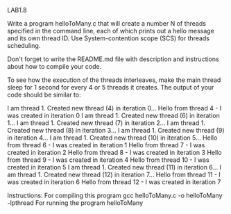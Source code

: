 LAB1.8

Write a program helloToMany.c that will create a number N of threads specified in the command line, each of which prints out a hello message and its own thread ID. Use System-contention scope (SCS) for threads scheduling.

Don't forget to write the README.md file with description and instructions about how to compile your code.

To see how the execution of the threads interleaves, make the main thread sleep for 1 second for every 4 or 5 threads it creates. The output of your code should be similar to:

I am thread 1. Created new thread (4) in iteration 0... 
Hello from thread 4 - I was created in iteration 0 
I am thread 1. Created new thread (6) in iteration 1...
I am thread 1. Created new thread (7) in iteration 2... 
I am thread 1. Created new thread (8) in iteration 3... 
I am thread 1. Created new thread (9) in iteration 4... 
I am thread 1. Created new thread (10) in iteration 5... 
Hello from thread 6 - I was created in iteration 1 
Hello from thread 7 - I was created in iteration 2 
Hello from thread 8 - I was created in iteration 3
Hello from thread 9 - I was created in iteration 4
Hello from thread 10 - I was created in iteration 5
I am thread 1. Created new thread (11) in iteration 6...
I am thread 1. Created new thread (12) in iteration 7...
Hello from thread 11 - I was created in iteration 6
Hello from thread 12 - I was created in iteration 7

Instructions:
	For compiling this program
		gcc helloToMany.c -o helloToMany -lpthread
	For running the program
		helloToMany